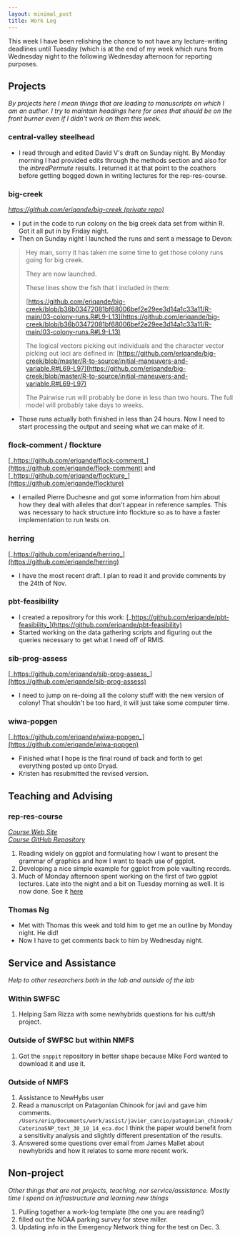 ```yaml
---
layout: minimal_post
title: Work Log
---
```


This week I have been relishing the chance to not have any lecture-writing
deadlines until Tuesday (which is at the end of my week which runs from 
Wednesday night to the following Wednesday afternoon for reporting purposes.


## Projects

_By projects here I mean things that are leading to manuscripts on which I am an author.
I try to maintain headings here for ones that should be on the front burner even if I didn't
work on them this week._


### central-valley steelhead

* I read through and edited David V's draft on Sunday night.  By Monday morning I had provided edits through the methods section
and also for the _inbredPermute_ results.  I returned it at that point to the coathors before getting bogged down in writing
lectures for the rep-res-course.



### big-creek
[_https://github.com/eriqande/big-creek (private repo)_](https://github.com/eriqande/big-creek)

* I put in the code to run colony on the big creek data set from within R.  Got it all
put in by Friday night.
* Then on Sunday night I launched the runs and sent a message to Devon:

> Hey man,
> sorry it has taken me some time to get those colony runs going for big creek.
> 
> They are now launched.
> 
> These lines show the fish that I included in them:
> 
> [https://github.com/eriqande/big-creek/blob/b36b03472081bf68006bef2e29ee3d14a1c33a11/R-main/03-colony-runs.R#L9-L13](https://github.com/eriqande/big-creek/blob/b36b03472081bf68006bef2e29ee3d14a1c33a11/R-main/03-colony-runs.R#L9-L13)
> 
> The logical vectors picking out individuals and the character vector picking out loci are defined in:
> [https://github.com/eriqande/big-creek/blob/master/R-to-source/initial-maneuvers-and-variable.R#L69-L97](https://github.com/eriqande/big-creek/blob/master/R-to-source/initial-maneuvers-and-variable.R#L69-L97)
> 
> The Pairwise run will probably be done in less than two hours.  The full model will probably take days to weeks.

* Those runs actually both finished in less than 24 hours.  Now I need to start processing the output and seeing
what we can make of it.




### flock-comment / flockture
[_https://github.com/eriqande/flock-comment_](https://github.com/eriqande/flock-comment)
and [_https://github.com/eriqande/flockture_](https://github.com/eriqande/flockture)

* I emailed Pierre Duchesne and got some information from him about how they deal with alleles that don't appear in reference samples.
This was necessary to hack structure into flockture so as to have a faster implementation to run tests on.




### herring
[_https://github.com/eriqande/herring_](https://github.com/eriqande/herring)

* I have the most recent draft.  I plan to read it and provide comments by the 24th of Nov.




### pbt-feasibility

* I created a repositrory for this work: [_https://github.com/eriqande/pbt-feasibility_](https://github.com/eriqande/pbt-feasibility)
* Started working on the data gathering scripts and figuring out the queries necessary to get what I need off of RMIS.




### sib-prog-assess
[_https://github.com/eriqande/sib-prog-assess_](https://github.com/eriqande/sib-prog-assess)

* I need to jump on re-doing all the colony stuff with the new version of colony!  That shouldn't be too hard, it will just
take some computer time.


### wiwa-popgen

[_https://github.com/eriqande/wiwa-popgen_](https://github.com/eriqande/wiwa-popgen)

* Finished what I hope is the final round of back and forth to get everything posted up onto Dryad.
* Kristen has resubmitted the revised version.

## Teaching and Advising


### rep-res-course
[_Course Web Site_](http://eriqande.github.io/rep-res-web/)  
[_Course GitHub Repository_](https://github.com/eriqande/rep-res-course)

1. Reading widely on ggplot and formulating how I want to present the grammar of graphics
and how I want to teach use of ggplot.
2. Developing a nice simple example for ggplot from pole vaulting records.
3. Much of Monday afternoon spent working on the first of two ggplot lectures.  Late into the night and a bit
on Tuesday morning as well.  It is now done.  See it [here](http://eriqande.github.io/rep-res-web/lectures/ggplot_1_pole_vault_example.html#ggplot2-intro-lecture)




### Thomas Ng

* Met with Thomas this week and told him to get me an outline by Monday night.  He did!  
* Now I have to get comments back to him by Wednesday night.


## Service and Assistance
_Help to other researchers both in the lab and outside of the lab_


### Within SWFSC

1. Helping Sam Rizza with some newhybrids questions for his cutt/sh project.



### Outside of SWFSC but within NMFS

1. Got the `snppit` repository in better shape because Mike Ford wanted to download it
and use it.


### Outside of NMFS

1. Assistance to NewHybs user
2. Read a manuscript on Patagonian Chinook for javi and gave him comments.  `/Users/eriq/Documents/work/assist/javier_cancio/patagonian_chinook/CaterinaSNP_text_30_10_14_eca.doc`
I think the paper would benefit from a sensitivity analysis and slightly different
presentation of the results.
3. Answered some questions over email from James Mallet about newhybrids and how it relates to some more recent work.



## Non-project
_Other things that are not projects, teaching, nor service/assistance.  Mostly time I
spend on infrastructure and learning new things_

1. Pulling together a work-log template (the one you are reading!)
2. filled out the NOAA parking survey for steve miller.
3. Updating info in the Emergency Network thing for the test on Dec. 3.

